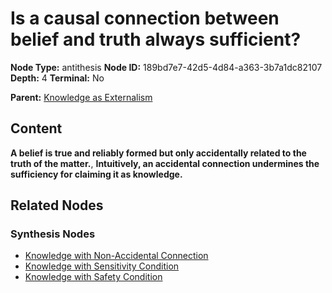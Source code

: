 # Is a causal connection between belief and truth always sufficient?

**Node Type:** antithesis
**Node ID:** 189bd7e7-42d5-4d84-a363-3b7a1dc82107
**Depth:** 4
**Terminal:** No

**Parent:** [Knowledge as Externalism](knowledge-as-externalism-synthesis-b5ef1c99-5b42-4059-b5fe-7bab21aa4876.md)

## Content

**A belief is true and reliably formed but only accidentally related to the truth of the matter.**, **Intuitively, an accidental connection undermines the sufficiency for claiming it as knowledge.**

## Related Nodes

### Synthesis Nodes

- [Knowledge with Non-Accidental Connection](knowledge-with-non-accidental-connection-synthesis-7752e238-5337-41b6-8e3c-1313a8be16bb.md)
- [Knowledge with Sensitivity Condition](knowledge-with-sensitivity-condition-synthesis-23a010c3-c169-428d-9d07-b16ec131d8f0.md)
- [Knowledge with Safety Condition](knowledge-with-safety-condition-synthesis-3a79deaa-eb7b-409f-a46c-7182826f9010.md)
